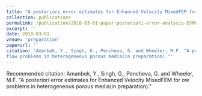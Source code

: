 ```yaml
---
title: "A posteriori error estimates for Enhanced Velocity MixedFEM for flow problems in heterogeneous porous media"
collection: publications
permalink: /publication/2018-03-01-paper-posteriori-error-analysis-EVMFEM
excerpt: ''
date: 2018-03-01
venue: 'preparation'
paperurl: ''
citation: 'Amanbek, Y., Singh, G., Pencheva, G. and Wheeler, M.F. "A posteriori error estimates for Enhanced Velocity MixedFEM for 
flow problems in heterogeneous porous media(in preparation)."'
---
```



Recommended citation: Amanbek, Y., Singh, G., Pencheva, G. and Wheeler, M.F. "A posteriori error estimates for Enhanced Velocity MixedFEM for 
ow problems in heterogeneous porous media(in preparation)."

